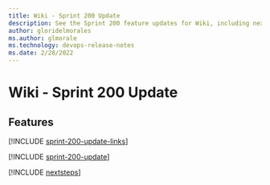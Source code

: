 ```yaml
---
title: Wiki - Sprint 200 Update
description: See the Sprint 200 feature updates for Wiki, including next steps.
author: gloridelmorales
ms.author: glmorale
ms.technology: devops-release-notes
ms.date: 2/28/2022
---
```


# Wiki - Sprint 200 Update

## Features

[!INCLUDE [sprint-200-update-links](../includes/wiki/sprint-200-update-links.md)]

[!INCLUDE [sprint-200-update](../includes/wiki/sprint-200-update.md)]

[!INCLUDE [nextsteps](../includes/nextsteps.md)]